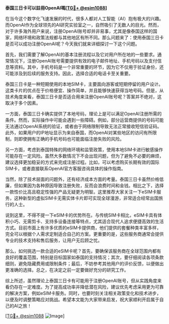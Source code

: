 **泰国三日卡可以註冊OpenAI嗎[[TG💪+ @esim1088](https://t.me/s/esim1088)]**

在当今这个数字化飞速发展的时代，很多人都对人工智能（AI）抱有极大的兴趣。而OpenAI作为全球领先的AI研究实验室之一，自然吸引了无数人的目光。然而，对于许多海外用户来说，注册OpenAI账号却并非易事，尤其是像泰国这样的国家，网络环境和政策法规都与其他地区有所不同。那么问题来了：使用泰国三日卡是否可以成功注册OpenAI呢？今天我们就来详细探讨一下这个问题。

首先，我们需要了解OpenAI的基本注册流程以及它对用户所在地的一些要求。通常情况下，注册OpenAI账号需要提供有效的电子邮件地址、手机号码以及支付信息等资料。其中，手机号码是一个非常重要的环节，因为它不仅用于验证身份，还可能涉及到后续的服务支持。因此，选择合适的电话卡至关重要。

泰国三日卡是一种短期使用的本地SIM卡，主要面向游客或短期停留的用户设计。这类卡片的优点在于价格便宜、操作简单，并且能够快速获得当地号码。但是，从技术角度来看，泰国三日卡是否适合用来注册OpenAI账号呢？答案并不绝对，这取决于多个因素。

一方面，泰国三日卡确实提供了本地号码，理论上是可以满足OpenAI注册所需的条件。然而，实际操作中可能会遇到一些障碍。例如，部分运营商提供的号码可能无法通过OpenAI系统的验证，或者由于网络限制导致无法正常接收短信验证码。此外，如果用户的IP地址显示为来自泰国，而OpenAI对某些地区的访问有所限制，则即使拥有正确的手机号码也可能面临注册失败的风险。

另一方面，考虑到泰国特殊的网络环境和监管政策，使用本地SIM卡进行敏感操作可能存在一定风险。虽然大多数情况下不会出现问题，但为了避免不必要的麻烦，建议选择更加稳妥的方式来完成注册过程。比如，可以考虑购买长期有效的国际SIM卡，或者直接联系OpenAI官方客服咨询具体的操作指南。

当然，除了技术层面的问题外，还有经济成本方面的考量。泰国三日卡虽然价格低廉，但如果因为各种原因导致注册失败，反而会浪费时间和金钱。相比之下，选择一款性价比高且稳定性强的产品无疑更为明智。这里推荐大家关注一下eSIM卡服务，这种新型的虚拟SIM卡无需实体卡片即可实现全球漫游，非常适合经常出国旅行的人士。

说到这里，不得不提一下eSIM卡的优势所在。与传统SIM卡相比，eSIM卡具有体积小巧、无需剪卡、支持多设备连接等特点，尤其适合现代人追求便捷高效的生活方式。目前市面上有许多优质的eSIM卡提供商，他们提供的套餐种类丰富多样，完全可以根据个人需求定制适合自己的方案。更重要的是，这些服务商通常会提供专业的技术支持和售后服务，让用户无后顾之忧。

那么，如何挑选一款合适的eSIM卡呢？首先，要确保该服务商在全球范围内都有良好的覆盖范围，特别是目标国家如泰国的支持情况；其次，要仔细阅读各项条款细则，避免隐藏费用或限制条件；最后，不妨参考其他用户的评价反馈，以便做出更准确的选择。总之，在决定之前一定要做好充分的研究工作。

综上所述，虽然理论上泰国三日卡有可能用于注册OpenAI账号，但从实践角度来看仍存在一定难度。为了提高成功率并降低潜在风险，建议优先考虑采用更为可靠的解决方案，例如eSIM卡服务。同时，也要时刻关注相关政策变化和技术进步，以便及时调整策略应对挑战。希望本文能为大家带来启发，祝大家顺利开启属于自己的AI之旅！

[[TG💪+ @esim1088](https://t.me/s/esim1088) ![Image](https://i.postimg.cc/4NQfJmqS/Snipaste-2025-05-13-00-14-12.png)]